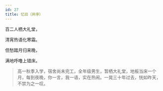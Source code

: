 ```yaml
---
id: 27
title: 忆旧（并序）
---
```

百二人栖大礼堂，

清宵热语化寒霜。

但愁踏月归来晚，

满地呼噜上错床。

> 高一秋季入学，宿舍尚未完工，全年级男生，暂栖大礼堂，地板当床一个月，每到夜晚，你一言，我一语，实在热闹。一晃三十年过去，恍如昨天，不禁为之一叹。
